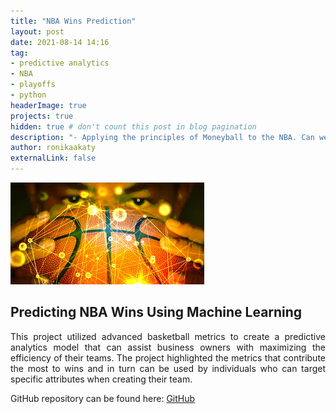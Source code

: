 ```yaml
---
title: "NBA Wins Prediction"
layout: post
date: 2021-08-14 14:16
tag: 
- predictive analytics
- NBA
- playoffs
- python
headerImage: true
projects: true
hidden: true # don't count this post in blog pagination
description: "- Applying the principles of Moneyball to the NBA. Can we use advanced metrics to identify a market inefficiency that can provide teams with an advantage when constructing their teams. "
author: ronikaakaty
externalLink: false
---
```


![Screenshot](/assets/images/nba.jpg)

## Predicting NBA Wins Using Machine Learning
<p align='justify'>This project utilized advanced basketball metrics to create a predictive analytics model that can assist business owners with maximizing the efficiency of their teams. The project highlighted the metrics that contribute the most to wins and in turn can be used by individuals who can target specific attributes when creating their team.</p>

GitHub repository can be found here: [GitHub]( https://github.com/ronikaakaty/Projects/tree/main/Predictive%20Analytics-%20NBA%20Playoff%20Qualification%20using%20ML)





